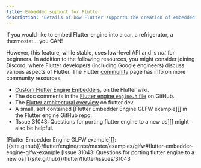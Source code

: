 ```yaml
---
title: Embedded support for Flutter
description: "Details of how Flutter supports the creation of embedded experiences."
---
```


If you would like to embed Flutter engine into a car,
a refrigerator, a thermostat... you CAN! 


However, this feature, while stable,
uses low-level API and is _not_ for beginners. 
In addition to the following resources, you
might consider joining Discord, where Flutter
developers (including Google engineers) discuss
various aspects of Flutter. The Flutter
[community][] page has info on more community
resources.

* [Custom Flutter Engine Embedders][], on the Flutter wiki.
* The doc comments in the
  [Flutter engine `engine.h` file][] on GitHub.
* The [Flutter architectural overview][] on flutter.dev.
* A small, self contained [Flutter Embedder Engine GLFW example][]
  in the Flutter engine GitHub repo.
* [Issue 31043: Questions for porting flutter engine to a new os][]
  might also be helpful.


[community]: /community
[Custom Flutter Engine Embedders]: {{site.github}}/flutter/flutter/wiki/Custom-Flutter-Engine-Embedders
[Flutter architectural overview]: /docs/resources/architectural-overview
[Flutter engine `engine.h` file]: {{site.github}}/flutter/engine/blob/master/shell/platform/embedder/embedder.h
[Flutter Embedder Engine GLFW example][]: {{site.github}}/flutter/engine/tree/master/examples/glfw#flutter-embedder-engine-glfw-example
[Issue 31043: Questions for porting flutter engine to a new os] {{site.github}}/flutter/flutter/issues/31043



